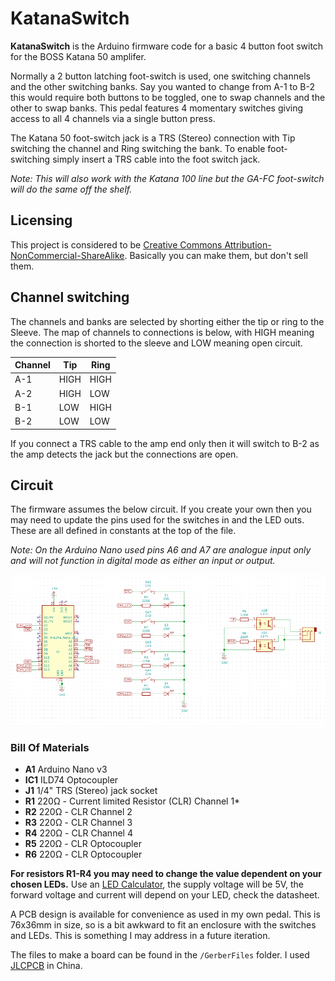 # KatanaSwitch

**KatanaSwitch** is the Arduino firmware code for a basic 4 button foot switch for the BOSS Katana 50 amplifer.

Normally a 2 button latching foot-switch is used, one switching channels and the other switching banks. Say you wanted to change from A-1 to B-2 this would require both buttons to be toggled, one to swap channels and the other to swap banks.  This pedal features 4 momentary switches giving access to all 4 channels via a single button press.

The Katana 50 foot-switch jack is a TRS (Stereo) connection with Tip switching the channel and Ring switching the bank.  To enable foot-switching simply insert a TRS cable into the foot switch jack.

*Note: This will also work with the Katana 100 line but the GA-FC foot-switch will do the same off the shelf.*

## Licensing

This project is considered to be [Creative Commons Attribution-NonCommercial-ShareAlike][cc].  Basically you can make them, but don't sell them.

## Channel switching

The channels and banks are selected by shorting either the tip or ring to the Sleeve.  The map of channels to connections is below, with HIGH meaning the connection is shorted to the sleeve and LOW meaning open circuit.

| Channel | Tip | Ring |
|---------|-----|------|
| A-1 | HIGH | HIGH |
| A-2 | HIGH | LOW |
| B-1 | LOW | HIGH |
| B-2 | LOW | LOW |

If you connect a TRS cable to the amp end only then it will switch to B-2 as the amp detects the jack but the connections are open.

## Circuit

The firmware assumes the below circuit.  If you create your own then you may need to update the pins used for the switches in and the LED outs.  These are all defined in constants at the top of the file.

*Note: On the Arduino Nano used pins A6 and A7 are analogue input only and will not function in digital mode as either an input or output.*

![Circuit Diagram](/images/KatanaSwitchCircuit.png)

### Bill Of Materials

 * **A1** Arduino Nano v3
 * **IC1** ILD74 Optocoupler
 * **J1** 1/4" TRS (Stereo) jack socket
 * **R1** 220Ω - Current limited Resistor (CLR) Channel 1*
 * **R2** 220Ω - CLR Channel 2
 * **R3** 220Ω - CLR Channel 3
 * **R4** 220Ω - CLR Channel 4
 * **R5** 220Ω - CLR Optocoupler
 * **R6** 220Ω - CLR Optocoupler

**For resistors R1-R4 you may need to change the value dependent on your chosen LEDs.**  Use an [LED Calculator][ledcalc], the supply voltage will be 5V, the forward voltage and current will depend on your LED, check the datasheet.

A PCB design is available for convenience as used in my own pedal.  This is 76x36mm in size, so is a bit awkward to fit an enclosure with the switches and LEDs.  This is something I may address in a future iteration.

The files to make a board can be found in the ```/GerberFiles``` folder.  I used [JLCPCB] in China.

[jlcpcb]: https://jlcpcb.com/
[ledcalc]: http://led.linear1.org/1led.wiz/
[cc]: https://creativecommons.org/licenses/by-nc-sa/4.0/